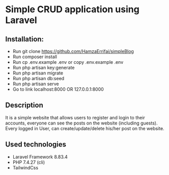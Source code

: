 # Simple CRUD application using Laravel
## Installation:
- Run git clone https://github.com/HamzaErrifai/simpleBlog
- Run composer install
- Run cp .env.example .env or copy .env.example .env
- Run php artisan key:generate
- Run php artisan migrate
- Run php artisan db:seed
- Run php artisan serve
- Go to link localhost:8000 OR 127.0.0.1:8000

## Description
It is a simple website that allows users to register and login to their accounts, everyone can see the posts on the website (including guests).
Every logged in User, can create/update/delete his/her post on the website.

## Used technologies
- Laravel Framework 8.83.4
- PHP 7.4.27 (cli)
- TailwindCss
